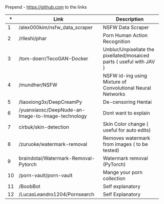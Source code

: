 Prepend - https://github.com to the links 

|*| Link      | Description |
|--------| ----------- | ----------- |
|1| /alex000kim/nsfw_data_scraper | NSFW Data Scraper       |
|2| /rlleshi/phar   |  Porn Human Action Recognition        |
|3|/tom-doerr/TecoGAN-Docker|Unblur/Unpixellate the pixellated/mosaiced parts ( useful with JAV )|
|4|  /mundher/NSFW   |   NSFW id-ing using Mixture of Convolutional Neural Networks        |
|5|/liaoxiong3x/DeepCreamPy| De-censoring Hentai | 
|6|  /yuanxiaosc/DeepNude-an-Image-to-Image-technology   | Dont want to explain       |
|7|   cirbuk/skin-detection  |   Skin Color change ( useful for auto edits)        |
|8|  /zuruoke/watermark-removal   |  Removes watermark from images ( to be tested)         |
|9|  braindotai/Watermark-Removal-Pytorch   |    Watermark removal (PyTorch)       |
|10| /porn-vault/porn-vault    |  Mange your porn collection         |
|11| /BoobBot   |    Self explanatory       |
|12| /LucasLeandro1204/Pornsearch  |   Self Explanatory        |


